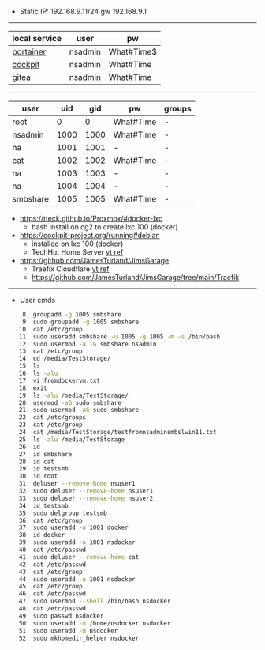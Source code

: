 
- Static IP: 192.168.9.11/24 gw 192.168.9.1
---
| local service | user | pw |
|------|------|----|
| [portainer](https://192.168.9.11:9443) | nsadmin | What#Time$ |
| [cockpit](https://192.168.9.11:9090) | nsadmin | What#Time |
| [gitea](https://192.168.9.11:3000) | nsadmin | What#Time |

---
| user    | uid  | gid | pw          | groups |
|---------|------|-----|-------------|-----|
| root    | 0    | 0   | What#Time | - |
| nsadmin | 1000 |1000 | What#Time | - |
| na      | 1001 |1001 | - | - |
| cat     | 1002 |1002 | What#Time | - |
| na      | 1003 |1003 |  - | - |
| na      | 1004 |1004 | - | - |
| smbshare| 1005 |1005 | What#Time | - |

- https://tteck.github.io/Proxmox/#docker-lxc 
  - bash install on cg2 to create lxc 100 (docker)
- https://cockpit-project.org/running#debian
  - installed on lxc 100 (docker) 
  - TechHut Home Server [yt ref](https://youtu.be/zLFB6ulC0Fg?t=1078)
- https://github.com/JamesTurland/JimsGarage
  - Traefix Cloudflare [yt ref](https://www.youtube.com/watch?v=XH9XgiVM_z4)
  - https://github.com/JamesTurland/JimsGarage/tree/main/Traefik

---
- User cmds
```bash
    8  groupadd -g 1005 smbshare
    9  sudo groupadd -g 1005 smbshare
   10  cat /etc/group
   11  sudo useradd smbshare -u 1005 -g 1005 -m -s /bin/bash
   12  sudo usermod -a -G smbshare nsadmin
   13  cat /etc/group
   14  cd /media/TestStorage/
   15  ls
   16  ls -alu
   17  vi fromdockervm.txt
   18  exit
   19  ls -alu /media/TestStorage/
   20  usermod -aG sudo smbshare
   21  sudo usermod -aG sudo smbshare
   22  cat /etc/groups
   23  cat /etc/group
   24  cat /media/TestStorage/testfromnsadminsmbslwin11.txt
   25  ls -alu /media/TestStorage
   26  id
   27  id smbshare
   28  id cat
   29  id testsmb
   30  id root
   31  deluser --remove-home nsuser1
   32  sudo deluser --remove-home nsuser1
   33  sudo deluser --remove-home nsuser2
   34  id testsmb
   35  sudo delgroup testsmb
   36  cat /etc/group
   37  sudo useradd -u 1001 docker
   38  id docker
   39  sudo useradd -u 1001 nsdocker
   40  cat /etc/passwd
   41  sudo deluser --remove-home cat
   42  cat /etc/passwd
   43  cat /etc/group
   44  sudo useradd -u 1001 nsdocker
   45  cat /etc/group
   46  cat /etc/passwd
   47  sudo usermod --shell /bin/bash nsdocker
   48  cat /etc/passwd
   49  sudo passwd nsdocker
   50  sudo useradd -m /home/nsdocker nsdocker
   51  sudo useradd -m nsdocker
   52  sudo mkhomedir_helper nsdocker
```
